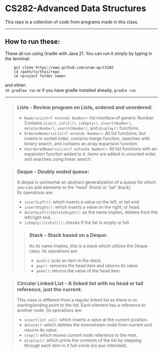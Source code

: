 
# CS282-Advanced Data Structures

This repo is a collection of code from programs made in this class.

---

## How to run these:

These all run using Gradle with Java 21. You can run it simply by typing in the terminal:<br>
```
    git clone https://www.github.com/aram-ap/CS282
    cd /path/to/this/repo
    cd <project folder name>
```

and either:<br>
    ``sh gradlew run``
or if you have gradle installed already,
    ``gradle run``

---

> ### Lists - Review program on Lists, ordered and unordered:<br>
> - ``NumericList<T extends Number>``: list interface of generic Number. Contains ``size()``, ``isFull()``, ``isEmpty()``, ``insert(Number)``, ``delete(Number)``, ``search(Number)``, and ``display()`` functions.
> - ``OrderedNumericList<T extends Number>``: All list functions, but inserts in sorted order, contains merge function, searches with binary search, and contains an array expansion function.
> - ``UnorderedNumericList<T extends Number>``: All list functions with an expansion funciton added to it. Items are added in unsorted order, and searches using linear search.

> ### Deque - Doubly ended queue:<br>
> A deque is somewhat an abstract generalization of a queue for which you can add elements to the 'head' (front) or 'tail' (back).<br>
> Its operations are: <br>
> - ``insertLeft()``: which inserts a value on the left, or tail end.
> - ``insertRight()``: which inserts a value on the right, or head.
> - ``deleteLeft()``/``deleteRight()``: as the name implies, deletes from the left/right end.
> - ``isEmpty()``/``isFull()``: checks if the list is empty or full.
>> ### Stack - Stack based on a Deque:<br>
>> As its name implies, this is a stack which utilizes the Deque class.
>> Its operations are: <br>
>> - ``push()``: puts an item in the stack.
>> - ``pop()``: removes the head item and returns its value.
>> - ``peek()``: returns the value of the head item.

> ### Circular Linked List - A linked list with no head or tail reference, just the current:<br>
> This class is different from a regular linked list as there is no starting/ending point to the list. Each element has a reference to another node.
> Its operations are: <br>
> - ``insert(int val)``: which inserts a value at the current position.
> - ``delete()``: which deletes the downstream node from current and returns its value.
> - ``step()``: which moves current node reference to the next.
> - ``display()``: which prints the contents of the list by stepping through each item in it full-circle (no pun intended).
